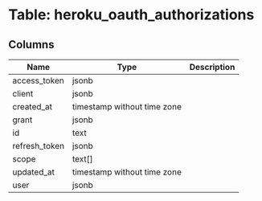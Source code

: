
# Table: heroku_oauth_authorizations

## Columns
| Name        | Type           | Description  |
| ------------- | ------------- | -----  |
|access_token|jsonb||
|client|jsonb||
|created_at|timestamp without time zone||
|grant|jsonb||
|id|text||
|refresh_token|jsonb||
|scope|text[]||
|updated_at|timestamp without time zone||
|user|jsonb||
